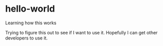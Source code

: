 # hello-world
Learning how this works

Trying to figure this out to see if I want to use it.
Hopefully I can get other developers to use it.
